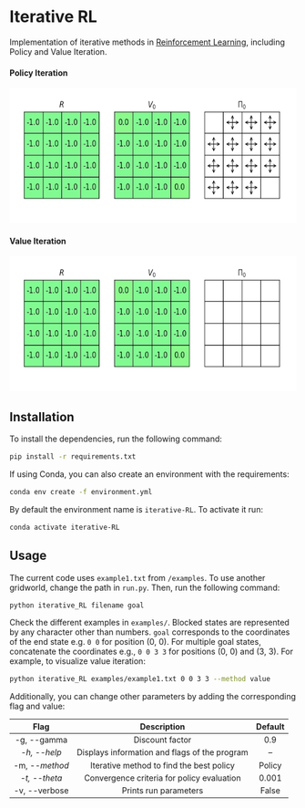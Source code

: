 # Iterative RL
Implementation of iterative methods in [Reinforcement Learning](https://en.wikipedia.org/wiki/Reinforcement_learning), including Policy and Value Iteration.

#### Policy Iteration

<p align="center">
    <img width="580" height="237" src="images/policy_iteration.gif">
</p>


#### Value Iteration

<p align="center">
    <img width="580" height="237" src="images/value_iteration.gif">
</p>


## Installation

To install the dependencies, run the following command:

```bash
pip install -r requirements.txt
```

If using Conda, you can also create an environment with the requirements:

```bash
conda env create -f environment.yml
```

By default the environment name is `iterative-RL`. To activate it run:

```bash
conda activate iterative-RL
```

## Usage

The current code uses `example1.txt` from `/examples`. To use another gridworld, change the path in `run.py`. Then, run the following command:

```bash
python iterative_RL filename goal
```

Check the different examples in `examples/`. Blocked states are represented by any character other than numbers. `goal` corresponds to the coordinates of the end state e.g. `0 0` for position (0, 0). For multiple goal states, concatenate the coordinates e.g.,  `0 0 3 3` for positions (0, 0) and (3, 3). For example, to visualize value iteration:

```bash
python iterative_RL examples/example1.txt 0 0 3 3 --method value
```

Additionally, you can change other parameters by adding the corresponding flag and value:

|      Flag      |                  Description                  | Default |
| :------------: | :-------------------------------------------: | :-----: |
|  -g, --gamma   |                Discount factor                |   0.9   |
|  _-h, --help_  | Displays information and flags of the program |    –    |
| -m, --_method_ |   Iterative method to find the best policy    | Policy  |
| _-t, --theta_  |  Convergence criteria for policy evaluation   |  0.001  |
| -v, --verbose  |             Prints run parameters             |  False  |

